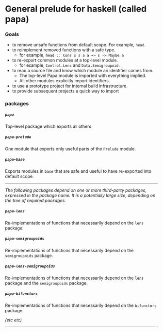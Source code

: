 # General prelude for haskell (called papa)

### Goals

* to remove unsafe functions from default scope. For example, `head`.
* to reimplement removed functions with a safe type.
  * for example, `head :: Cons s s a a => s -> Maybe a`
* to re-export common modules at a top-level module.
  * for example, `Control.Lens` and `Data.Semigroupoid`.
* to read a source file and know which module an identifier comes from.
  * The top-level Papa module is imported with everything implied.
  * All other modules explicitly import identifiers. 
* to use a prototype project for internal build infrastructure.
* to provide subsequent projects a quick way to import 

### packages

##### `papa`

Top-level package which exports all others.

##### `papa-prelude`

One module that exports only useful parts of the `Prelude` module.

##### `papa-base`

Exports modules in `base` that are safe and useful to have re-exported into
default scope.

----

*The following packages depend on one or more third-party packages, expressed in
the package name. It is a potentially large size, depending on the tree of
required packages.*

##### `papa-lens`

Re-implementations of functions that necessarily depend on the `lens` package.

##### `papa-semigroupoids`

Re-implementations of functions that necessarily depend on the `semigroupoids` package.

##### `papa-lens-semigroupoids`

Re-implementations of functions that necessarily depend on the `lens` package and the `semigroupoids` package.

##### `papa-bifunctors`

Re-implementations of functions that necessarily depend on the `bifunctors` package.

*(etc etc)*

----

